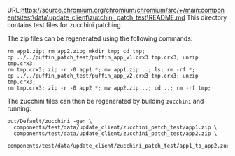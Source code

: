 URL:https://source.chromium.org/chromium/chromium/src/+/main:components\test\data\update_client\zucchini_patch_test\README.md
This directory contains test files for zucchini patching.

The zip files can be regenerated using the following commands:

```
rm app1.zip; rm app2.zip; mkdir tmp; cd tmp;
cp ../../puffin_patch_test/puffin_app_v1.crx3 tmp.crx3; unzip tmp.crx3;
rm tmp.crx3; zip -r -0 app1 *; mv app1.zip ..; ls; rm -rf *;
cp ../../puffin_patch_test/puffin_app_v2.crx3 tmp.crx3; unzip tmp.crx3;
rm tmp.crx3; zip -r -0 app2 *; mv app2.zip ..; cd ..; rm -rf tmp;
```

The zucchini files can then be regenerated by building `zucchini` and running:
```
out/Default/zucchini -gen \
  components/test/data/update_client/zucchini_patch_test/app1.zip \
  components/test/data/update_client/zucchini_patch_test/app2.zip \
  components/test/data/update_client/zucchini_patch_test/app1_to_app2.zucchini
```
